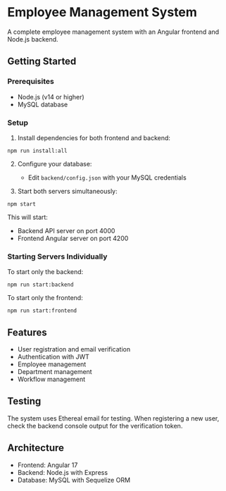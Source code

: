 # Employee Management System

A complete employee management system with an Angular frontend and Node.js backend.

## Getting Started

### Prerequisites

- Node.js (v14 or higher)
- MySQL database

### Setup

1. Install dependencies for both frontend and backend:

```
npm run install:all
```

2. Configure your database:
   - Edit `backend/config.json` with your MySQL credentials

3. Start both servers simultaneously:

```
npm start
```

This will start:
- Backend API server on port 4000
- Frontend Angular server on port 4200

### Starting Servers Individually

To start only the backend:
```
npm run start:backend
```

To start only the frontend:
```
npm run start:frontend
```

## Features

- User registration and email verification
- Authentication with JWT
- Employee management
- Department management
- Workflow management

## Testing

The system uses Ethereal email for testing. When registering a new user, check the backend console output for the verification token.

## Architecture

- Frontend: Angular 17
- Backend: Node.js with Express
- Database: MySQL with Sequelize ORM 